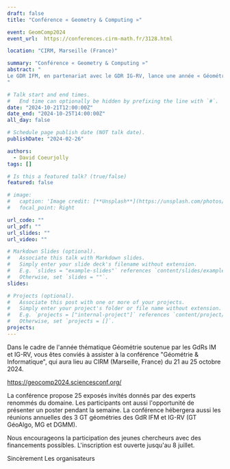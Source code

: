 ```yaml
---
draft: false
title: "Conférence « Geometry & Computing »"

event: GeomComp2024
event_url:  https://conferences.cirm-math.fr/3128.html

location: "CIRM, Marseille (France)"

summary: "Conférence « Geometry & Computing »"
abstract: "
Le GDR IFM, en partenariat avec le GDR IG-RV, lance une année « Géométrie » pour 2023-2024. L’objectif est d’illustrer la richesse des recherches scientifiques autour de l’informatique géométrique, d’identifier les enjeux importants du domaine, et de favoriser de nouveaux projets et collaborations sur ces thèmes. Au programme, des journées thématiques, des événements pour les doctorants et post-doctorants et une conférence « Geometry and Computing » à l’automne 2024.
"

# Talk start and end times.
#   End time can optionally be hidden by prefixing the line with `#`.
date: "2024-10-21T12:00:00Z"
date_end: "2024-10-25T14:00:00Z"
all_day: false

# Schedule page publish date (NOT talk date).
publishDate: "2024-02-26"

authors:
  - David Coeurjolly
tags: []

# Is this a featured talk? (true/false)
featured: false

# image:
#   caption: 'Image credit: [**Unsplash**](https://unsplash.com/photos/bzdhc5b3Bxs)'
#   focal_point: Right

url_code: ""
url_pdf: ""
url_slides: ""
url_video: ""

# Markdown Slides (optional).
#   Associate this talk with Markdown slides.
#   Simply enter your slide deck's filename without extension.
#   E.g. `slides = "example-slides"` references `content/slides/example-slides.md`.
#   Otherwise, set `slides = ""`.
slides:

# Projects (optional).
#   Associate this post with one or more of your projects.
#   Simply enter your project's folder or file name without extension.
#   E.g. `projects = ["internal-project"]` references `content/project/deep-learning/index.md`.
#   Otherwise, set `projects = []`.
projects:
---
```



Dans le cadre de l'année thématique Géométrie soutenue par les GdRs IM et IG-RV, vous êtes conviés à assister à la conférence "Géométrie & Informatique", qui aura lieu au CIRM (Marseille, France) du 21 au 25 octobre 2024.

https://geocomp2024.sciencesconf.org/

La conférence propose 25 exposés invités donnés par des experts renommés du domaine. Les participants ont aussi l'opportunité de présenter un poster pendant la semaine. La conférence hébergera aussi les réunions annuelles des 3 GT géométries des GdR IFM et IG-RV (GT GéoAlgo, MG et DGMM).

Nous encourageons la participation des jeunes chercheurs avec des financements possibles. L'inscription est ouverte jusqu'au 8 juillet.

Sincèrement
Les organisateurs

